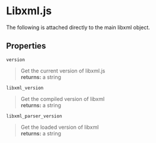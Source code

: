 Libxml.js
=========

The following is attached directly to the main libxml object.

Properties
----------


`version`
> Get the current version of libxml.js  
> **returns:** a string

`libxml_version`
> Get the compiled version of libxml  
> **returns:** a string

`libxml_parser_version`
> Get the loaded version of libxml  
> **returns:** a string

